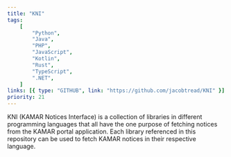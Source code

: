 ```yaml
---
title: "KNI"
tags:
    [
        "Python",
        "Java",
        "PHP",
        "JavaScript",
        "Kotlin",
        "Rust",
        "TypeScript",
        ".NET",
    ]
links: [{ type: "GITHUB", link: "https://github.com/jacobtread/KNI" }]
priority: 21
---
```


KNI (KAMAR Notices Interface) is a collection of libraries in different programming languages that all have the one purpose of fetching notices from the KAMAR portal application. Each library referenced in this repository can be used to fetch KAMAR notices in their respective language.
